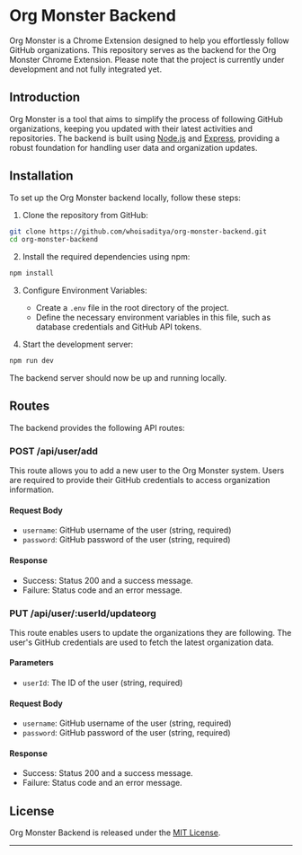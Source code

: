 # Org Monster Backend

Org Monster is a Chrome Extension designed to help you effortlessly follow GitHub organizations. This repository serves as the backend for the Org Monster Chrome Extension. Please note that the project is currently under development and not fully integrated yet.

## Introduction

Org Monster is a tool that aims to simplify the process of following GitHub organizations, keeping you updated with their latest activities and repositories. The backend is built using [Node.js](https://nodejs.org/) and [Express](https://expressjs.com/), providing a robust foundation for handling user data and organization updates.

## Installation

To set up the Org Monster backend locally, follow these steps:

1. Clone the repository from GitHub:

```bash
git clone https://github.com/whoisaditya/org-monster-backend.git
cd org-monster-backend
```

2. Install the required dependencies using npm:

```bash
npm install
```

3. Configure Environment Variables:

   - Create a `.env` file in the root directory of the project.
   - Define the necessary environment variables in this file, such as database credentials and GitHub API tokens.

4. Start the development server:

```bash
npm run dev
```

The backend server should now be up and running locally.

## Routes

The backend provides the following API routes:

### POST /api/user/add

This route allows you to add a new user to the Org Monster system. Users are required to provide their GitHub credentials to access organization information.

#### Request Body

- `username`: GitHub username of the user (string, required)
- `password`: GitHub password of the user (string, required)

#### Response

- Success: Status 200 and a success message.
- Failure: Status code and an error message.

### PUT /api/user/:userId/updateorg

This route enables users to update the organizations they are following. The user's GitHub credentials are used to fetch the latest organization data.

#### Parameters

- `userId`: The ID of the user (string, required)

#### Request Body

- `username`: GitHub username of the user (string, required)
- `password`: GitHub password of the user (string, required)

#### Response

- Success: Status 200 and a success message.
- Failure: Status code and an error message.

## License

Org Monster Backend is released under the [MIT License](LICENSE).

---